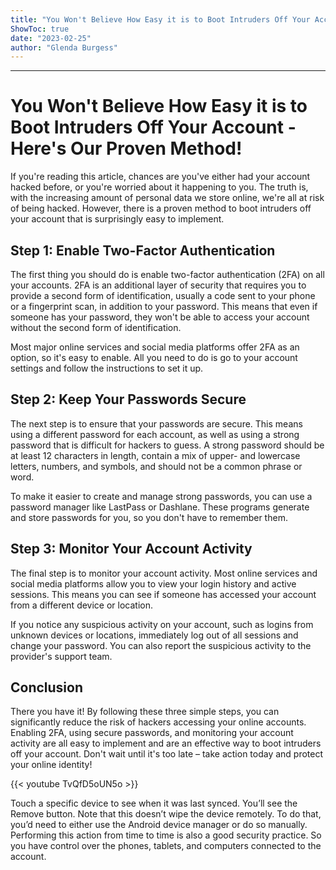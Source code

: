 ```yaml
---
title: "You Won't Believe How Easy it is to Boot Intruders Off Your Account - Here's Our Proven Method!"
ShowToc: true 
date: "2023-02-25"
author: "Glenda Burgess"
---
```

*****
# You Won't Believe How Easy it is to Boot Intruders Off Your Account - Here's Our Proven Method!

If you're reading this article, chances are you've either had your account hacked before, or you're worried about it happening to you. The truth is, with the increasing amount of personal data we store online, we're all at risk of being hacked. However, there is a proven method to boot intruders off your account that is surprisingly easy to implement.

## Step 1: Enable Two-Factor Authentication

The first thing you should do is enable two-factor authentication (2FA) on all your accounts. 2FA is an additional layer of security that requires you to provide a second form of identification, usually a code sent to your phone or a fingerprint scan, in addition to your password. This means that even if someone has your password, they won't be able to access your account without the second form of identification. 

Most major online services and social media platforms offer 2FA as an option, so it's easy to enable. All you need to do is go to your account settings and follow the instructions to set it up. 

## Step 2: Keep Your Passwords Secure

The next step is to ensure that your passwords are secure. This means using a different password for each account, as well as using a strong password that is difficult for hackers to guess. A strong password should be at least 12 characters in length, contain a mix of upper- and lowercase letters, numbers, and symbols, and should not be a common phrase or word. 

To make it easier to create and manage strong passwords, you can use a password manager like LastPass or Dashlane. These programs generate and store passwords for you, so you don't have to remember them. 

## Step 3: Monitor Your Account Activity

The final step is to monitor your account activity. Most online services and social media platforms allow you to view your login history and active sessions. This means you can see if someone has accessed your account from a different device or location. 

If you notice any suspicious activity on your account, such as logins from unknown devices or locations, immediately log out of all sessions and change your password. You can also report the suspicious activity to the provider's support team. 

## Conclusion

There you have it! By following these three simple steps, you can significantly reduce the risk of hackers accessing your online accounts. Enabling 2FA, using secure passwords, and monitoring your account activity are all easy to implement and are an effective way to boot intruders off your account. Don't wait until it's too late – take action today and protect your online identity!

{{< youtube TvQfD5oUN5o >}} 



Touch a specific device to see when it was last synced. You’ll see the Remove button. Note that this doesn’t wipe the device remotely. To do that, you’d need to either use the Android device manager or do so manually. Performing this action from time to time is also a good security practice. So you have control over the phones, tablets, and computers connected to the account.





